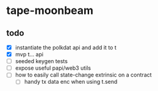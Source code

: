 # tape-moonbeam

## todo

- [x] instantiate the polkdat api and add it to t
- [x] mvp t... api
- [ ] seeded keygen tests 
- [ ] expose useful papi/web3 utils
- [ ] how to easily call state-change extrinsic on a contract
  - [ ] handy tx data enc when using t.send